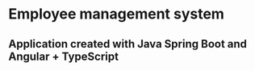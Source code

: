 # Employee management system

## Application created with Java Spring Boot and Angular + TypeScript  
 
 
